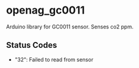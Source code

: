 # openag_gc0011
Arduino library for GC0011 sensor. Senses co2 ppm.

## Status Codes

- "32": Failed to read from sensor

